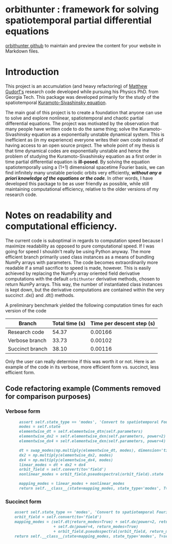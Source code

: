 # orbithunter : framework for solving spatiotemporal partial differential equations

 [orbithunter github](https://github.com/mgudorf/orbithunter/) to maintain and preview the content for your website in Markdown files.

# Introduction 

This project is an accumulation (and heavy refactoring) of [Matthew Gudorf's](https://www.linkedin.com/in/mgudorf/) 
research code developed while pursuing his Physics PhD. from Georgia Tech. This package was developed primarily for the study of
the spatiotemporal [Kuramoto-Sivashinsky equation](https://en.wikipedia.org/wiki/Kuramoto%E2%80%93Sivashinsky_equation). 

The main goal of this project is to create a foundation that anyone can use to solve and explore nonlinear, spatiotemporal and chaotic
partial differential equations. The project was motivated by the observation that many people have written code to do the same thing; solve
the Kuramoto-Sivashinsky equation as a exponentially unstable dynamical system. This is inefficient as (in my experience) everyone writes
their own code instead of having access to an open source project. The whole point of my thesis is that time dynamical codes are exponentially
unstable and hence the problem of studying the Kuramoto-Sivashinsky equation as a first order in time partial differential equation is **ill-posed**.
By solving the equation spatiotemporally using a (1+1) dimensional spacetime Fourier basis, we can find infinitely many unstable periodic orbits very
efficiently, ***without any a priori knowledge of the equations or the code***. 
In other words, I have developed this package to be as user friendly as possible, while still maintaining computational efficiency, relative to the older
versions of my research code. 

# Notes on readability and computational efficiency. 

The current code is suboptimal in regards to computation speed because I maximize readability as opposed to pure computational speed. If I was going for
speed I shouldn't really be using Python anyway. The more efficient branch primarily used class instances as a means of bundling NumPy arrays
with parameters. The code becomes extraordinarily more readable if a small sacrifice to speed is made, however. 
This is easily achieved by replacing the NumPy array oriented field derivative computations with the default ```orbithunter``` derivative methods,
chosen to return NumPy arrays. This way, the number of instantiated class instances is kept down, but the derivative computations are contained within
the very succinct .dx() and .dt() methods. 

A preliminary benchmark yielded the following computation times for each version of the code

| Branch  | Total time (s)  | Time per descent step (s) |
|---|---|---|
| Research code  | 54.37  | 0.00166  |
| Verbose branch  |  33.73 | 0.00102  |
| Succinct branch  |  38.10 | 0.00116  |

Only the user can really determine if this was worth it or not. Here is an example of the code in its verbose, more efficient form vs. succinct, less efficient
form.

## Code refactoring example (Comments removed for comparison purposes)

### Verbose form 
```markdown
      assert self.state_type == 'modes', 'Convert to spatiotemporal Fourier mode basis before computations.'
      modes = self.state
      elementwise_dt = self.elementwise_dtn(self.parameters)
      elementwise_dx2 = self.elementwise_dxn(self.parameters, power=2)
      elementwise_dx4 = self.elementwise_dxn(self.parameters, power=4)

      dt = swap_modes(np.multiply(elementwise_dt, modes), dimension='time')
      dx2 = np.multiply(elementwise_dx2, modes)
      dx4 = np.multiply(elementwise_dx4, modes)
      linear_modes = dt + dx2 + dx4
      orbit_field = self.convert(to='field')
      nonlinear_modes = orbit_field.pseudospectral(orbit_field).state

      mapping_modes = linear_modes + nonlinear_modes
      return self.__class__(state=mapping_modes, state_type='modes', T=self.T, L=self.L)
```
### Succinct form 
```markdown
    assert self.state_type == 'modes', 'Convert to spatiotemporal Fourier mode basis before computations.'
    orbit_field = self.convert(to='field')
    mapping_modes = (self.dt(return_modes=True) + self.dx(power=2, return_modes=True)
                     + self.dx(power=4, return_modes=True)
                     + orbit_field.pseudospectral(orbit_field, return_modes=True))
    return self.__class__(state=mapping_modes, state_type='modes', T=self.T, L=self.L)
```

